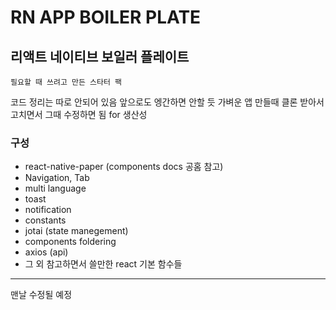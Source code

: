 # RN APP BOILER PLATE
## 리액트 네이티브 보일러 플레이트
```
필요할 때 쓰려고 만든 스타터 팩
```
코드 정리는 따로 안되어 있음 앞으로도 엥간하면 안할 듯
가벼운 앱 만들때 클론 받아서 고치면서 그때 수정하면 됨
for 생산성


### 구성
- react-native-paper (components docs 공홈 참고)
- Navigation, Tab
- multi language
- toast
- notification
- constants
- jotai (state manegement)
- components foldering
- axios (api)
- 그 외 참고하면서 쓸만한 react 기본 함수들

--- 
맨날 수정될 예정